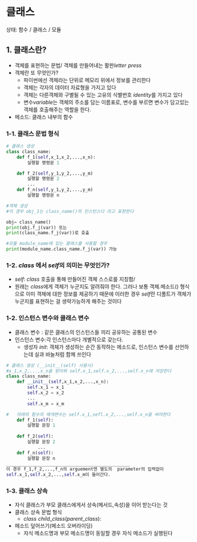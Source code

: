# 클래스

상태: 함수 / 클래스 / 모듈

## 1. 클래스란?

- 객체를 표현하는 문법/ 객체를 만들어내는 활판$letter\,\,press$
- 객체란 또 무엇인가?
    - 파이썬에선 객체라는 단위로 메모리 위에서 정보를 관리한다
    - 객체는 각자의 데이터 자료형을 가지고 있다
    - 객체는 다른객체와 구별될 수 있는 고유의 식별번호 $identity$를 가지고 있다
    - 변수$variable$는 객체의 주소를 담는 이름표로, 변수를 부르면 변수가 담고있는 객체를 호출해주는 역할을 한다.
- 메소드: 클래스 내부의 함수

### 1-1. 클래스 문법 형식

```python
# 클래스 생성 
class class_name:
	def f_1(self,x_1,x_2,...,x_n):
		실행할 명령문 1

	def f_2(self,y_1,y_2,...,y_m)
		실행할 명령문 2
		...
	def f_n(self,y_1,y_2,...,y_m)
		실행할 명령문 n

#객체 생성
#이 경우 obj_1는 class_name()의 인스턴스다 라고 표현한다

obj= class_name()
print(obj.f_j(var)) 또는
print(class_name.f_j(var))로 호출

#모듈 module_name에 있는 클래스를 사용할 경우
print(module_name.class_name.f_j(var)) 가능
```

### 1-2. $class$ 에서 $self$의 의미는 무엇인가?

- $self$: $class$ 호출을 통해 만들어진 객체 스스로를 지칭함/
- 원래는 $class$에게  객체가 누군지도 알려줘야 한다. 그러나 보통 객체.메소드() 형식으로 이미 객체에 대한 정보를 제공하기 때문에 이러한 경우 $self$란 디폴트가 객체가 누군지를 표현하는 걸 생략가능하게 해주는 것이다

### 1-2. 인스턴스 변수와 클래스 변수

- 클래스 변수 : 같은 클래스의 인스턴스들 끼리 공유하는 공통된 변수
- 인스턴스 변수:각 인스턴스마다 개별적으로 갖는다.
    - 생성자 $init$: 객체가 생성하는 순간 동작하는 메소드로, 인스턴스 변수를 선언하는데 실과 바늘처럼 함께 쓰인다

```python
# 클래스 생성 (__init__(self) 사용시)
#x_1,x_2,...,x_n을 받아와 self.x_1,self.x_2,...,self.x_n에 저장한다
class class_name:
	def __init__(self,x_1,x_2,...,x_n):
		self.x_1 = x_1
		self.x_2 = x_2
		...
		self.x_m = x_m

#	아래의 함수의 매개변수는 self.x_1,sefl.x_2,...,self.x_n을 써야한다
	def f_1(self):
		실행할 문장 1
	
	def f_2(self):
		실행할 문장 2
			...
	def f_n(self):
		실행할 문장 n
_______________________________________________
이 경우 f_1,f_2,...,f_n의 arguement엔 별도의  parameter의 입력없이 
self.x_1,self.x_2,...,self.x_m이 들어간다. 

```

### 1-3. 클래스 상속

- 자식 클래스가 부모 클래스에게서 상속(메서드,속성)을 이어 받는다는 것
- 클래스 상속 문법 형식
    - $class\,\,child\_class(parent\_class):$
- 메소드 덮어쓰기(메소드 오버라이딩)
    - 자식 메소드명과 부모 메소드명이 동일할 경우 자식 메소드가 실행된다